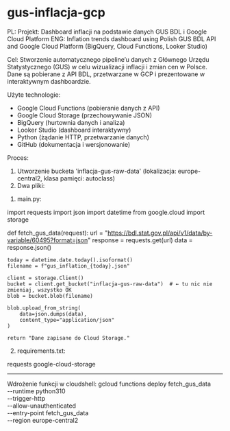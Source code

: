 # gus-inflacja-gcp
PL: Projekt: Dashboard inflacji na podstawie danych GUS BDL i Google Cloud Platform
ENG: Inflation trends dashboard using Polish GUS BDL API and Google Cloud Platform (BigQuery, Cloud Functions, Looker Studio)

Cel:
Stworzenie automatycznego pipeline’u danych z Głównego Urzędu Statystycznego (GUS) w celu wizualizacji inflacji i zmian cen w Polsce. Dane są pobierane z API BDL, przetwarzane w GCP i prezentowane w interaktywnym dashboardzie.

Użyte technologie:
- Google Cloud Functions (pobieranie danych z API)
- Google Cloud Storage (przechowywanie JSON)
- BigQuery (hurtownia danych i analiza)
- Looker Studio (dashboard interaktywny)
- Python (żądanie HTTP, przetwarzanie danych)
- GitHub (dokumentacja i wersjonowanie)

Proces:
1. Utworzenie bucketa 'inflacja-gus-raw-data' (lokalizacja: europe-central2, klasa pamięci: autoclass)
2. Dwa pliki:
1) main.py:

import requests
import json
import datetime
from google.cloud import storage

def fetch_gus_data(request):
    url = "https://bdl.stat.gov.pl/api/v1/data/by-variable/60495?format=json"
    response = requests.get(url)
    data = response.json()

    today = datetime.date.today().isoformat()
    filename = f"gus_inflation_{today}.json"

    client = storage.Client()
    bucket = client.get_bucket("inflacja-gus-raw-data")  # ← tu nic nie zmieniaj, wszystko OK
    blob = bucket.blob(filename)

    blob.upload_from_string(
        data=json.dumps(data),
        content_type="application/json"
    )

    return "Dane zapisane do Cloud Storage."

2) requirements.txt:

requests
google-cloud-storage

----------------------------------------------------

Wdrożenie funkcji w cloudshell:
gcloud functions deploy fetch_gus_data \
  --runtime python310 \
  --trigger-http \
  --allow-unauthenticated \
  --entry-point fetch_gus_data \
  --region europe-central2

